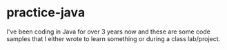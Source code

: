 # practice-java
I've been coding in Java for over 3 years now and these are some code samples that I either wrote to learn something or during a class lab/project. 
